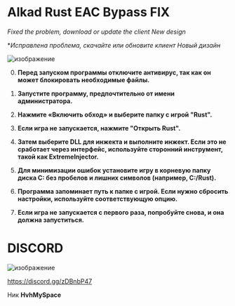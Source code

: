 # Alkad Rust EAC Bypass FIX

*Fixed the problem, download or update the client 
New design*

**Исправлена ​​проблема, скачайте или обновите клиент 
Новый дизайн*

![изображение](https://github.com/user-attachments/assets/33015512-d235-46ac-8956-8338758ce380)

0. **Перед запуском программы отключите антивирус, так как он может блокировать необходимые файлы.**

1. **Запустите программу, предпочтительно от имени администратора.**

2. **Нажмите «Включить обход» и выберите папку с игрой "Rust".**

3. **Если игра не запускается, нажмите "Открыть Rust".**

4. **Затем выберите DLL для инжекта и выполните инжект. Если это не сработает через интерфейс, используйте сторонний инструмент, такой как ExtremeInjector.**

5. **Для минимизации ошибок установите игру в корневую папку диска C: без пробелов и лишних символов (например, C:/Rust).**

6. **Программа запоминает путь к папке с игрой. Если нужно сбросить настройки, используйте соответствующую опцию.**

7. **Если игра не запускается с первого раза, попробуйте снова, и она должна запуститься.**

# DISCORD

![изображение](https://github.com/user-attachments/assets/01c49c89-8129-4aaf-a7c3-fdb6ac43f7f4)

https://discord.gg/zDBnbP47

Ник **HvhMySpace**

